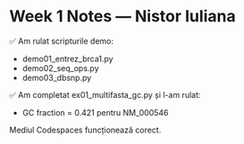 # Week 1 Notes — Nistor Iuliana

✅ Am rulat scripturile demo:
- demo01_entrez_brca1.py
- demo02_seq_ops.py
- demo03_dbsnp.py

✅ Am completat ex01_multifasta_gc.py și l-am rulat:
- GC fraction = 0.421 pentru NM_000546

Mediul Codespaces funcționează corect.
